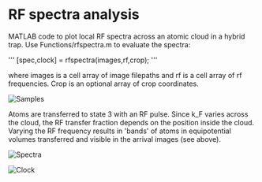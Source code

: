 # RF spectra analysis

MATLAB code to plot local RF spectra across an atomic cloud in a hybrid trap. Use Functions/rfspectra.m to evaluate the spectra:

'''
[spec,clock] = rfspectra(images,rf,crop);
'''

where images is a cell array of image filepaths and rf is a cell array of rf frequencies. Crop is an optional array of crop coordinates.

![Samples](https://raw.githubusercontent.com/biswaroopmukherjee/RFspectra/master/Figures/samples.png)

Atoms are transferred to state 3 with an RF pulse. Since k_F varies across the cloud, the RF transfer fraction depends on the position inside the cloud. Varying the RF frequency results in 'bands' of atoms in equipotential volumes transferred and visible in the arrival images (see above). 

![Spectra](https://raw.githubusercontent.com/biswaroopmukherjee/RFspectra/master/Figures/spectrum_out.png)

![Clock](https://raw.githubusercontent.com/biswaroopmukherjee/RFspectra/master/Figures/clock_out.png)